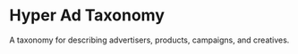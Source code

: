Hyper Ad Taxonomy
=================

A taxonomy for describing advertisers, products, campaigns, and creatives.